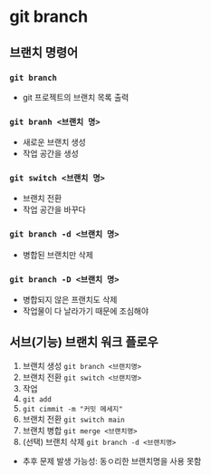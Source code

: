 # git branch

## 브랜치 명령어

### `git branch`

- git 프로젝트의 브랜치 목록 출력

### `git branh <브랜치 명>`

- 새로운 브랜치 생성
- 작업 공간을 생성

### `git switch <브랜치 명>`

- 브랜치 전환
- 작업 공간을 바꾸다

### `git branch -d <브랜치 명>`

- 병합된 브랜치만 삭제

### `git branch -D <브랜치 명>`

- 병합되지 않은 프랜치도 삭제
- 작업물이 다 날라가기 때문에 조심해야

## 서브(기능) 브랜치 워크 플로우

1. 브랜치 생성 `git branch <브랜치명>`
2. 브랜치 전환 `git switch <브랜치명>`
3. 작업
4. `git add`
5. `git cimmit -m "커밋 메세지"`
6. 브랜치 전환 `git switch main`
7. 브랜치 병합 `git merge <브랜치명>`
8. (선택) 브랜치 삭제 `git branch -d <브랜치명>`

- 추후 문제 발생 가능성: 동ㅇ리한 브랜치명을 사용 못함
